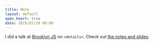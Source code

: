 ```yaml
---
title: Note
layout: default
open_heart: true
date: 2018/07/20 00:00
---
```


I did a talk at [Brooklyn JS](http://brooklynjs.com/) on `<details>`. Check out [the notes and slides](https://gist.github.com/muan/adf26249c0adf018aea828105a5846eb).
